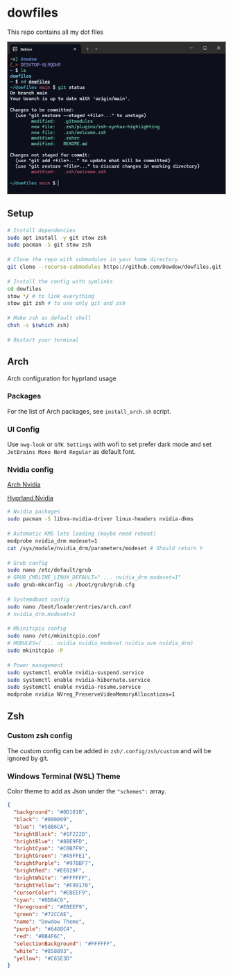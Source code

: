 # dowfiles

This repo contains all my dot files

![Screenshot example](https://github.com/Dowdow/dowfiles/blob/main/screenshot.png?raw=true)

## Setup

```bash
# Install dependencies
sudo apt install -y git stow zsh
sudo pacman -S git stow zsh

# Clone the repo with submodules in your home directory
git clone --recurse-submodules https://github.com/Dowdow/dowfiles.git

# Install the config with symlinks
cd dowfiles
stow */ # to link everything
stow git zsh # to use only git and zsh

# Make zsh as default shell
chsh -s $(which zsh)

# Restart your terminal
```
## Arch

Arch configuration for hyprland usage

### Packages

For the list of Arch packages, see `install_arch.sh` script.

### UI Config

Use `nwg-look` or `GTK Settings` with wofi to set prefer dark mode and set `JetBrains Mono Nerd Regular` as default font.

### Nvidia config

[Arch Nvidia](https://wiki.archlinux.org/title/NVIDIA)

[Hyprland Nvidia](https://wiki.hyprland.org/Nvidia/)

```bash
# Nvidia packages
sudo pacman -S libva-nvidia-driver linux-headers nvidia-dkms

# Automatic KMS late loading (maybe need reboot)
modprobe nvidia_drm modeset=1
cat /sys/module/nvidia_drm/parameters/modeset # Should return Y

# Grub config
sudo nano /etc/default/grub
# GRUB_CMDLINE_LINUX_DEFAULT=" ... nvidia_drm.modeset=1"
sudo grub-mkconfig -o /boot/grub/grub.cfg

# Systemdboot config
sudo nano /boot/loader/entries/arch.conf
# nvidia_drm.modeset=1

# Mkinitcpio config
sudo nano /etc/mkinitcpio.conf
# MODULES=( ... nvidia nvidia_modeset nvidia_uvm nvidia_drm)
sudo mkinitcpio -P

# Power management
sudo systemctl enable nvidia-suspend.service
sudo systemctl enable nvidia-hibernate.service
sudo systemctl enable nvidia-resume.service
modprobe nvidia NVreg_PreserveVideoMemoryAllocations=1
```

## Zsh

### Custom zsh config

The custom config can be added in `zsh/.config/zsh/custom` and will be ignored by git.

### Windows Terminal (WSL) Theme

Color theme to add as Json under the `"schemes":` array.

```json
{
  "background": "#0D101B",
  "black": "#000009",
  "blue": "#58B6CA",
  "brightBlack": "#1F222D",
  "brightBlue": "#8BE9FD",
  "brightCyan": "#C0B7F9",
  "brightGreen": "#A5FFE1",
  "brightPurple": "#97BBF7",
  "brightRed": "#EE829F",
  "brightWhite": "#FFFFFF",
  "brightYellow": "#F99170",
  "cursorColor": "#EBEEF9",
  "cyan": "#8D84C6",
  "foreground": "#EBEEF9",
  "green": "#72CCAE",
  "name": "Dowdow Theme",
  "purple": "#6488C4",
  "red": "#BB4F6C",
  "selectionBackground": "#FFFFFF",
  "white": "#858893",
  "yellow": "#C65E3D"
}
```
